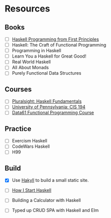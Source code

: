 # Resources

## Books

- [ ] [Haskell Programming from First Principles](http://haskellbook.com/)
- [ ] Haskell: The Craft of Functional Programming
- [ ] Programming in Haskell
- [ ] Learn You a Haskell for Great Good!
- [ ] Real World Haskell
- [ ] All About Monads
- [ ] Purely Functional Data Structures

## Courses

- [ ] [Pluralsight: Haskell Fundamentals](https://www.pluralsight.com/courses/haskell-fundamentals-part1)
- [ ] [University of Pennsylvania: CIS 194](http://www.seas.upenn.edu/~cis194/spring13/lectures.html)
- [ ] [Data61 Functional Programming Course](https://github.com/data61/fp-course)

## Practice

- [ ] Exercism Haskell
- [ ] CodeWars Haskell
- [ ] H99

## Build

- [x] Use [Hakyll](https://jaspervdj.be/hakyll/) to build a small static site.
- [ ] [How I Start Haskell](http://howistart.org/posts/haskell/1/index.html)
- [ ] Building a Calculator with Haskell
- [ ] Typed up CRUD SPA with Haskell and Elm

